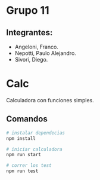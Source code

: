 # Grupo 11
## Integrantes:

* Angeloni, Franco.
* Nepotti, Paulo Alejandro.
* Sivori, Diego.

# Calc

Calculadora con funciones simples.

## Comandos

```bash
# instalar dependecias
npm install

# iniciar calculadora
npm run start

# correr los test
npm run test
```
